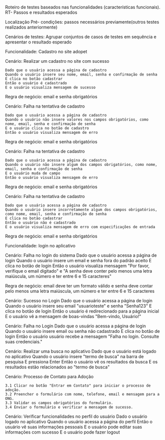 Roteiro de testes baseados nas funcionalidades (características funcionais).
RT- Passos e resultados esperados

Localização
Pré- condições: passos necessários previamente(outros testes realizados anteriormente)

Cenários de testes: Agrupar conjuntos de casos de testes em sequência e apresentar o resultado esperado

Funcionalidade: Cadastro no site adopet

  Cenário: Realizar um cadastro no site com sucesso

    Dado que o usuário acessa a página de cadastro
    Quando o usuário insere seu nome, email, senha e confirmação de senha 
    E clica no botão cadastrar
    Então o usuário é cadastrado 
    E o usuário visualiza mensagem de sucesso

 Regra de negócio: email e senha obrigatórios

 Cenário: Falha na tentativa de cadastro

    Dado que o usuário acessa a página de cadastro
    Quando o usuário não insere valores nos campos obrigatórios, como nome, email, senha e confirmação de senha
    E o usuário clica no botão de cadastro
    Então o usuário visualiza mensagem de erro
    
 Regra de negócio: email e senha obrigatórios


 Cenário: Falha na tentativa de cadastro

    Dado que o usuário acessa a página de cadastro
    Quando o usuário não insere algum dos campos obrigatórios, como nome, email, senha e confirmação de senha
    E o usuário muda de campo
    Então o usuário visualiza mensagem de erro
    
 Regra de negócio: email e senha obrigatórios


  Cenário: Falha na tentativa de cadastro

    Dado que o usuário acessa a página de cadastro
    Quando o usuário insere incorretamente algum dos campos obrigatórios, como nome, email, senha e confirmação de senha
    E clica no botão cadastrar
    Então o usuário não é cadastrado 
    E o usuário visualiza mensagem de erro com especificações de entrada

 Regra de negócio: email e senha obrigatórios

Funcionalidade: login no aplicativo

  Cenário: Falha no login do sistema
    Dado que o usuário acessa a página de login
    Quando o usuário insere um email e senha fora do padrão aceito
    E clica no botão de login
    Então o usuário visualiza mensagem "Por favor, verifique o email digitado" e "A senha deve conter pelo menos uma letra maiúscula, um número e ter entre 6 e 15 caracteres"

  Regra de negócio: email deve ter um formato válido e senha deve contar  pelo menos uma letra maiúscula, um número e ter entre 6 e 15 caracteres
  

  Cenário: Sucesso no Login 
    Dado que o usuário acessa a página de login
    Quando o usuário insere seu email "usuarioteste" e senha "Senha123"
    E clica no botão de login
    Então o usuário é redirecionado para a página inicial
    E o usuário vê a mensagem de boas-vindas "Bem-vindo, Usuário!"

  Cenário: Falha no Login 
    Dado que o usuário acessa a página de login
    Quando o usuário insere email ou senha não cadastrado
    E clica no botão de login
    Então o usuário usuário recebe a mensagem "Falha no login. Consulte suas credenciais."

  Cenário: Realizar uma busca no aplicativo
    Dado que o usuário está logado no aplicativo
    Quando o usuário insere "termo de busca" na barra de pesquisa
    E pressiona Enter
    Então o usuário vê os resultados da busca
    E os resultados estão relacionados ao "termo de busca"

  Cenário: Processo de Contato para Adoção

    3.1 Clicar no botão "Entrar em Contato" para iniciar o processo de adoção.
    3.2 Preencher o formulário com nome, telefone, email e mensagem para a ONG.
    3.3 Validar os campos obrigatórios do formulário.
    3.4 Enviar o formulário e verificar a mensagem de sucesso.

  
  Cenário: Verificar funcionalidades no perfil do usuário
    Dado o usuário logado no aplicativo
    Quando o usuário acessa a página do perfil
    Então o usuário vê suas informações pessoais
    E o usuário pode editar suas informações com sucesso
    E o usuário pode fazer logout

